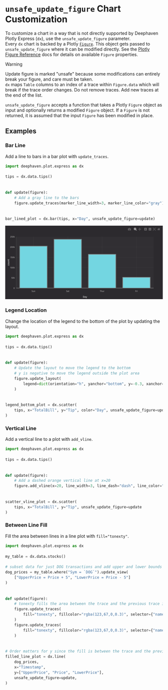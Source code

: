 # `unsafe_update_figure` Chart Customization

To customize a chart in a way that is not directly supported by Deephaven Plotly Express (`dx`), use the `unsafe_update_figure` parameter.  
Every `dx` chart is backed by a Plotly [`Figure`](https://plotly.com/python/figure-structure/). This object gets passed to `unsafe_update_figure` where it can be modified directly. See the [Plotly Figure Reference](https://plotly.com/python/reference/) docs for details on available `Figure` properties.

> [!WARNING]
> Update figure is marked "unsafe" because some modifications can entirely break your figure, and care must be taken.  
> `dx` maps `Table` columns to an index of a trace within `Figure.data` which will break if the trace order changes. Do not remove traces. Add new traces at the end of the list.

`unsafe_update_figure` accepts a function that takes a Plotly `Figure` object as input and optionally returns a modified `Figure` object. If a `Figure` is not returned, it is assumed that the input `Figure` has been modified in place.

## Examples

### Bar Line

Add a line to bars in a bar plot with `update_traces`.

```python
import deephaven.plot.express as dx

tips = dx.data.tips()


def update(figure):
    # Add a gray line to the bars
    figure.update_traces(marker_line_width=3, marker_line_color="gray")


bar_lined_plot = dx.bar(tips, x="Day", unsafe_update_figure=update)
```

![Unsafe Update Figure Example](./_assets/unsafe_update_figure.png)

### Legend Location

Change the location of the legend to the bottom of the plot by updating the layout.

```python
import deephaven.plot.express as dx

tips = dx.data.tips()


def update(figure):
    # Update the layout to move the legend to the bottom
    # y is negative to move the legend outside the plot area
    figure.update_layout(
        legend=dict(orientation="h", yanchor="bottom", y=-0.3, xanchor="left", x=0.3)
    )


legend_bottom_plot = dx.scatter(
    tips, x="TotalBill", y="Tip", color="Day", unsafe_update_figure=update
)
```

### Vertical Line

Add a vertical line to a plot with `add_vline`.

```python
import deephaven.plot.express as dx

tips = dx.data.tips()


def update(figure):
    # Add a dashed orange vertical line at x=20
    figure.add_vline(x=20, line_width=3, line_dash="dash", line_color="orange")


scatter_vline_plot = dx.scatter(
    tips, x="TotalBill", y="Tip", unsafe_update_figure=update
)
```

### Between Line Fill

Fill the area between lines in a line plot with `fill="tonexty"`.

```python
import deephaven.plot.express as dx

my_table = dx.data.stocks()

# subset data for just DOG transactions and add upper and lower bounds
dog_prices = my_table.where("Sym = `DOG`").update_view(
    ["UpperPrice = Price + 5", "LowerPrice = Price - 5"]
)


def update(figure):
    # tonexty fills the area between the trace and the previous trace in the list
    figure.update_traces(
        fill="tonexty", fillcolor="rgba(123,67,0,0.3)", selector={"name": "LowerPrice"}
    )
    figure.update_traces(
        fill="tonexty", fillcolor="rgba(123,67,0,0.3)", selector={"name": "Price"}
    )


# Order matters for y since the fill is between the trace and the previous trace in the list
filled_line_plot = dx.line(
    dog_prices,
    x="Timestamp",
    y=["UpperPrice", "Price", "LowerPrice"],
    unsafe_update_figure=update,
)
```
